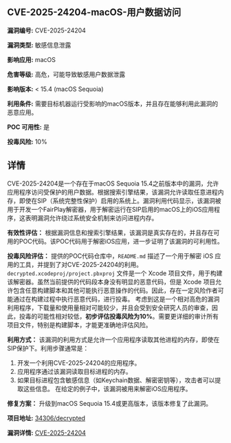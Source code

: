 ## CVE-2025-24204-macOS-用户数据访问

**漏洞编号:** CVE-2025-24204

**漏洞类型:** 敏感信息泄露

**影响应用:** macOS

**危害等级:** 高危，可能导致敏感用户数据泄露

**影响版本:** < 15.4 (macOS Sequoia)

**利用条件:** 需要目标机器运行受影响的macOS版本，并且存在能够利用此漏洞的恶意应用。

**POC 可用性:** 是

**投毒风险:** 10%

## 详情

CVE-2025-24204是一个存在于macOS Sequoia 15.4之前版本中的漏洞，允许应用程序访问受保护的用户数据。根据搜索引擎结果，该漏洞允许读取任意进程内存，即使在SIP（系统完整性保护）启用的系统上。漏洞利用代码显示，该漏洞被用于开发一个FairPlay解密器，用于解密运行在SIP启用的macOS上的iOS应用程序，这表明漏洞允许绕过系统安全机制来访问进程内存。

**有效性评估：**
根据漏洞信息和搜索引擎结果，该漏洞是真实存在的，并且存在可用的POC代码。该POC代码用于解密iOS应用，进一步证明了该漏洞的可利用性。

**投毒风险评估：**
提供的POC代码仓库中，`README.md` 描述了一个用于解密 iOS 应用的工具，并提到了对CVE-2025-24204的利用。`decrypted.xcodeproj/project.pbxproj` 文件是一个 Xcode 项目文件，用于构建该解密器。虽然当前提供的代码段本身没有明显的恶意代码，但是 Xcode 项目允许包含任意构建脚本和其他可能执行恶意操作的代码。因此，存在一定风险作者可能通过在构建过程中执行恶意代码，进行投毒。
考虑到这是一个相对高危的漏洞利用程序，下载量和使用量相对可能较少，并且会受到安全研究人员的审查，因此，投毒的可能性相对较低，**初步评估投毒风险为10%**。需要更详细的审计所有项目文件，特别是构建脚本，才能更准确地评估风险。

**利用方式：**
该漏洞的利用方式是允许一个应用程序读取其他进程的内存，即使在SIP保护下。利用步骤通常是：

1.  开发一个利用CVE-2025-24204的应用程序。
2.  应用程序通过该漏洞读取目标进程的内存。
3.  如果目标进程包含敏感信息（如Keychain数据、解密密钥等），攻击者可以提取这些信息。
在给定的例子中，该漏洞被用来解密iOS应用程序。

**修复方案：**
升级到macOS Sequoia 15.4或更高版本，该版本修复了此漏洞。


**项目地址:** [34306/decrypted](https://github.com/34306/decrypted)

**漏洞详情:** [CVE-2025-24204](https://nvd.nist.gov/vuln/detail/CVE-2025-24204)